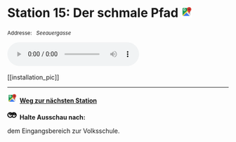# Station 15: Der schmale Pfad  <a href="https://www.google.com/maps/dir/?api=1&travelmode=walking&destination=13.017429,47.8029991"><img src="https://github.com/kipppunkte/kipppunkte/raw/gh-pages/assets/google-maps.svg" width="24" height="24"></a>

<small>Addresse:<em style="margin-left: 10px">Seeauergasse</em></small>





<audio controls>
    <source src="https://github.com/kipppunkte/kipppunkte/raw/gh-pages/assets/15_Der schmale Pfad.mp3" type="audio/mpeg">
    Your browser does not support the audio tag.
</audio>


[[installation_pic]]



____

<a href="https://www.google.com/maps/dir/?api=1&travelmode=walking&destination=13.01651,47.8033918"><img src="https://github.com/kipppunkte/kipppunkte/raw/gh-pages/assets/google-maps.svg" style="height: 1.5em;margin-right: 0.5em"></a>**[Weg zur nächsten Station](next_url)**



<img src="https://github.com/kipppunkte/kipppunkte/raw/gh-pages/assets/eyes.svg" style="height: 1.5em;background: white;margin-right: 0.5em">**Halte Ausschau nach:**

dem Eingangsbereich zur Volksschule.
